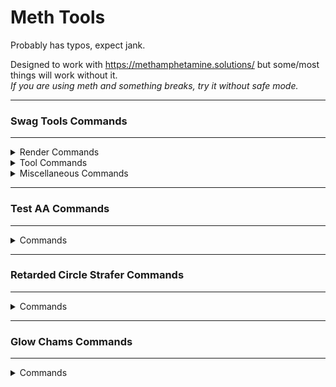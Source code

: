 # Meth Tools

Probably has typos, expect jank.

Designed to work with https://methamphetamine.solutions/ but some/most things will work without it.\
*If you are using meth and something breaks, try it without safe mode.*

---

<h3>Swag Tools Commands</h3>

---

<details>
 <summary>Render Commands</summary>
 
 | Command | Description | Argument(s) | Default |
 | --- | --- | --- | --- |
 | st_render_damageboxes_life_set | Sets life for damageboxes (in seconds) | `integer` | `3` |
 | st_render_fov_set | Sets FOV | `integer` | FOV at load time |
 | st_render_nightmode_intensity_set | Set how dark nightmode is | `float` | `0.8` |
 | st_render_tracers_life_set | Sets bullet tracer lifespan (in seconds) | `integer` | `3` |
 | st_render_tracers_max_set | Sets maximum amount of bullet tracers allowed | `integer` | `1000` |
 | st_render_catpng_color_set | Sets color for catpng fov | `string` | `255 255 255 100` |
 | st_render_damageboxes_color_override_set | Sets color for damageboxes on death | `string` | `255 0 0 255` |
 | st_render_damageboxes_color_set | Sets color for damageboxes | `string` | `255 255 255 255` |
 | st_render_snaplines_color_set | Sets color for snapline | `string` | `255 255 255 255` |
 | st_render_antiblind | Toggles anti ULX blind | `boolean` | `false` |
 | st_render_catpng | Toggles catpng fov rendering | `boolean` | `false` |
 | st_render_damageboxes | Toggles rendering of damageboxes | `boolean` | `false` |
 | st_render_devtexture | Toggles devtextures | `boolean` | `false` |
 | st_render_devtexture_orange | Toggles devtextures being orange | `boolean` | `false` |
 | st_render_fixthirdperson | Toggles thirdperson fix | `boolean` | `false` |
 | st_render_fog | Toggles fog rendering | `boolean` | `true` |
 | st_render_fov_force | Toggles FOV force | `boolean` | `false` |
 | st_render_fullbright | Toggles fullbright | `boolean` | `false` |
 | st_render_nightmode | Toggles nightmode | `boolean` | `false` |
 | st_render_rgb | Toggles rgb for the LocalPlayer | `boolean` | `false` |
 | st_render_snaplines | Toggles snaplines | `boolean` | `false` |
 | st_render_tracers | Toggles bullet tracers | `boolean` | `false` |
 | st_render_tracers_beam | Toggles bullet tracers being a beam instead of a line | `boolean` | `false` |
 | st_render_tracers_local | Toggles bullet tracers for LocalPlayer | `boolean` | `false` |
 | st_render_tracers_other | Toggles bullet tracers for other players | `boolean` | `false` |
 | st_render_visualize_silent | Toggles visualization of meth silent aimbot | `boolean` | `false` |
</details>
<details>
 <summary>Tool Commands</summary>
 
 Command | Description | Argument(s) | Default |
 | --- | --- | --- | --- |
 | st_tools_delay_autofire_amount_set | Sets the delay until autofire enables (in seconds) | `float` | `0.05`
 | st_tools_spectatorlist_x_set | Sets X position for the Spectator list | `integer` | Offset 10 from TDetector list |
 | st_tools_spectatorlist_y_set | Sets Y position for the Spectator list | `integer` | `10` |
 | st_tools_tdetector_list_x_set | Sets X position for the TDetector list | `integer` | `10` |
 | st_tools_tdetector_list_y_set | Sets Y position for the TDetector list | `integer` | `10` |
 | st_tools_gesture_set | Sets gesture for the gestureloop | `string` | `dance` |
 | st_tools_psay_spam_set | Sets message for ULX psay spammer | `string` | `message` |
 | st_tools_allow_guiopenurl | Toggles gui.OpenURL capabilities | `boolean` | `true` |
 | st_tools_antigag | Toggles anti ULX gag | `boolean` | `false` |
 | st_tools_delay_autofire | Toggles autofire delay | `boolean` | `false` |
 | st_tools_detour_commands | Toggles RunConsoleCommand and ConCommand detours | `boolean` | `true` |
 | st_tools_followbot | Toggles block bot/follow bot | `boolean` | `false` |
 | st_tools_gesture_loop | Toggles gestureloop | `boolean` | `false` |
 | st_tools_psay_spam | Toggles ULX psay spammer | `boolean` | `false` |
 | st_tools_spectatorlist | Toggles spectator list | `boolean` | `false` |
 | st_tools_spectatorlist_showall | Toggles spectator list displaying all spectators (Red = on you) | `boolean` | `false` |
 | st_tools_tdetector | Toggles TTT traitor detector | `boolean` | `false` |
 | st_tools_tdetector_drawicons | Toggles rendering of the TDetector's icons above heads | `boolean` | `true` |
 | st_tools_tdetector_drawlist | Toggles rendering of the TDetector's list | `boolean` | `true` |
</details>
<details>
 <summary>Miscellaneous Commands</summary>
 
 Command | Description | Argument(s) | Default |
 | --- | --- | --- | --- |
 | st_menu | Toggles the menu | `N/A` | `N/A` |
 | st_alerts | Toggles detour alerts | `boolean` | `true` |
 | st_alerts_sound | Toggles detour alert sound | `boolean` | `true` |
</details>


---

<h3>Test AA Commands</h3>

---

<details>
 <summary>Commands</summary>
 
 Command | Description | Argument(s) | Default |
 | --- | --- | --- | --- |
 | testaa_snapback | Toggles antiaim Snapback | `boolean` | `true` |
 | testaa_lagjitter | Toggles antiaim fakelag jitter | `boolean` | `true` |
 | testaa_jitter | Toggles antiaim jitter | `boolean` | `true` |
 | testaa_autodir | Toggles antiaim auto direction | `boolean` | `false` |
 | testaa_invert | Inverts the antiaim (flips 180 degrees) | | |
</details>

---

<h3>Retarded Circle Strafer Commands</h3>

---

<details>
 <summary>Commands</summary>
 
 Command | Description | Argument(s) | Default |
 | --- | --- | --- | --- |
 | r_cs_size | Changes strafe circle size | `integer` | `5` |
 | r_cs_toggle | Toggles circle strafer | `boolean` | `true` |
 | r_cs_ahop | Toggles auto bhop | `boolean` | `false` |
 | r_cs_astrafe | Toggles auto strafer | `boolean` | `false` |
</details>

---

<h3>Glow Chams Commands</h3>

---

<details>
 <summary>Commands</summary>
 
 Command | Description | Argument(s) | Default |
 | --- | --- | --- | --- |
 | glowchams_color | Changes the color of the glow chams | `string` | `255 0 0` |
 | glowchams_enabled | Toggles the glow chams | `boolean` | `true` |
</details>
